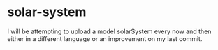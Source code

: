 solar-system
============

I will be attempting to upload a model solarSystem every now and then either in a different language or an improvement on my last commit.
